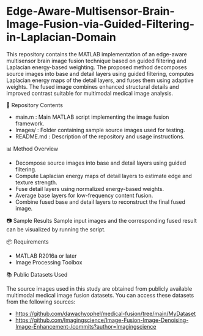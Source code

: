 # Edge-Aware-Multisensor-Brain-Image-Fusion-via-Guided-Filtering-in-Laplacian-Domain

This repository contains the MATLAB implementation of an edge-aware multisensor brain image fusion technique based on guided filtering and Laplacian energy-based weighting. The proposed method decomposes source images into base and detail layers using guided filtering, computes Laplacian energy maps of the detail layers, and fuses them using adaptive weights. The fused image combines enhanced structural details and improved contrast suitable for multimodal medical image analysis.

📂 Repository Contents
- main.m : Main MATLAB script implementing the image fusion framework.
- Images/ : Folder containing sample source images used for testing.
- README.md : Description of the repository and usage instructions.

📊 Method Overview
- Decompose source images into base and detail layers using guided filtering.
- Compute Laplacian energy maps of detail layers to estimate edge and texture strength.
- Fuse detail layers using normalized energy-based weights.
- Average base layers for low-frequency content fusion.
- Combine fused base and detail layers to reconstruct the final fused image.

📷 Sample Results
Sample input images and the corresponding fused result can be visualized by running the script.

📦 Requirements
- MATLAB R2016a or later  
- Image Processing Toolbox

📚 Public Datasets Used

The source images used in this study are obtained from publicly available multimodal medical image fusion datasets. You can access these datasets from the following sources:

- https://github.com/dawachyophel/medical-fusion/tree/main/MyDataset
- https://github.com/Imagingscience/Image-Fusion-Image-Denoising-Image-Enhancement-/commits?author=Imagingscience

